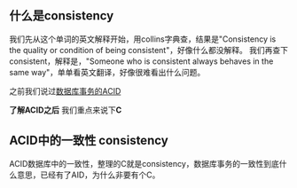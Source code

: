 ## 什么是consistency
我们先从这个单词的英文解释开始，用collins字典查，结果是"Consistency is the quality or condition of being consistent"，好像什么都没解释。
我们再查下consistent，解释是，"Someone who is consistent always behaves in the same way"，单单看英文翻译，好像很难看出什么问题。

之前我们说过[数据库事务的ACID](/dist/acid.md)

**了解ACID之后** 我们重点来说下**C**

## ACID中的一致性 consistency
ACID数据库中的一致性，整理的C就是consistency，数据库事务的一致性到底什么意思，已经有了AID，为什么非要有个C。


